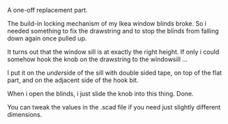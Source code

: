 A one-off replacement part.

The build-in locking mechanism of my Ikea window blinds broke. So i needed something to fix the drawstring and to stop the blinds from falling down again once pulled up.

It turns out that the window sill is at exactly the right height. If only i could somehow hook the knob on the drawstring to the windowsill …

I put it on the *under*side of the sill with double sided tape, on top of the flat part, and on the adjacent side of the hook bit.

When i open the blinds, i just slide the knob into this thing. Done.

You can tweak the values in the .scad file if you need just slightly different dimensions.
